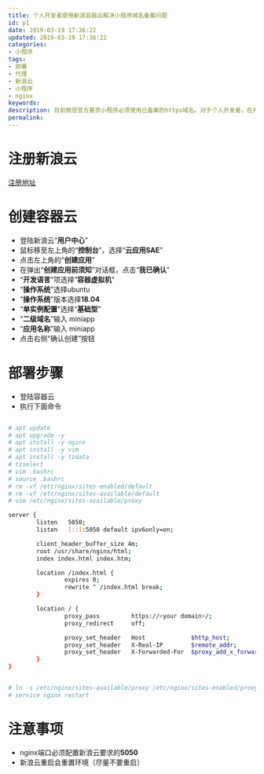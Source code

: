```yaml
---
title: 个人开发者使用新浪容器云解决小程序域名备案问题
id: p1
date: 2019-03-19 17:36:22
updated: 2019-03-19 17:36:22
categories: 
- 小程序
tags: 
- 部署
- 代理
- 新浪云
- 小程序
- nginx
keywords:
description: 目前微信官方要求小程序必须使用已备案的https域名。对于个人开发者，在开发初期为了节省成本，可以通过使用新浪容器云的二级域名做https代理，暂时解决小程序域名备案问题。
permalink:
---
```


# 注册新浪云

[注册地址](https://www.sinacloud.com/public/login/inviter/gaimrn-mddmzeKWrhKWnZYGIeWd-no1of3y6dg.html)

# 创建容器云

* 登陆新浪云“**用户中心**”
* 鼠标移至左上角的“**控制台**”，选择“**云应用SAE**”
* 点击左上角的“**创建应用**”
* 在弹出“**创建应用前须知**”对话框，点击“**我已确认**”
* “**开发语言**”项选择“**容器虚拟机**”
* “**操作系统**”选择ubuntu
* “**操作系统**”版本选择**18.04**
* “**单实例配置**”选择“**基础型**”
* “**二级域名**”输入 miniapp
* “**应用名称**”输入 miniapp
* 点击右侧“确认创建”按钮

# 部署步骤

* 登陆容器云
* 执行下面命令

``` bash

# apt update
# apt upgrade -y
# apt install -y nginx
# apt install -y vim
# apt install -y tzdata
# tzselect
# vim .bashrc
# source .bashrc
# rm -vf /etc/nginx/sites-enabled/default
# rm -vf /etc/nginx/sites-available/default
# vim /etc/nginx/sites-available/proxy

server {
        listen   5050; 
        listen   [::]:5050 default ipv6only=on;

        client_header_buffer_size 4m;
        root /usr/share/nginx/html;
        index index.html index.htm;

        location /index.html {
                expires 0;
                rewrite ^ /index.html break;
        }

        location / {
                proxy_pass         https://<your domain>/;
                proxy_redirect     off;

                proxy_set_header   Host             $http_host;
                proxy_set_header   X-Real-IP        $remote_addr;
                proxy_set_header   X-Forwarded-For  $proxy_add_x_forwarded_for;
        }
}


# ln -s /etc/nginx/sites-available/proxy /etc/nginx/sites-enabled/proxy
# service nginx restart

```

# 注意事项

* nginx端口必须配置新浪云要求的**5050**
* 新浪云重启会重置环境（尽量不要重启）